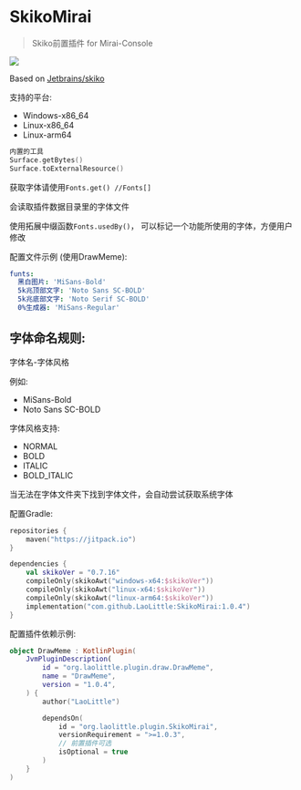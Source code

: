 # SkikoMirai
> Skiko前置插件 for Mirai-Console

[![](https://jitpack.io/v/LaoLittle/SkikoMirai.svg)](https://jitpack.io/#LaoLittle/SkikoMirai)

Based on [Jetbrains/skiko](https://github.com/JetBrains/skiko)

支持的平台:
- Windows-x86_64
- Linux-x86_64
- Linux-arm64

```kotlin
内置的工具
Surface.getBytes()
Surface.toExternalResource()
```

获取字体请使用`Fonts.get() //Fonts[]`

会读取插件数据目录里的字体文件

使用拓展中缀函数`Fonts.usedBy()`，
可以标记一个功能所使用的字体，方便用户修改

配置文件示例 (使用DrawMeme):
```yaml
funts: 
  黑白图片: 'MiSans-Bold'
  5k兆顶部文字: 'Noto Sans SC-BOLD'
  5k兆底部文字: 'Noto Serif SC-BOLD'
  0%生成器: 'MiSans-Regular'
```

## 字体命名规则: 
字体名-字体风格

例如:
- MiSans-Bold
- Noto Sans SC-BOLD

字体风格支持: 
- NORMAL
- BOLD
- ITALIC
- BOLD_ITALIC

当无法在字体文件夹下找到字体文件，会自动尝试获取系统字体

配置Gradle: 
```kotlin
repositories {
    maven("https://jitpack.io")
}

dependencies {
    val skikoVer = "0.7.16"
    compileOnly(skikoAwt("windows-x64:$skikoVer"))
    compileOnly(skikoAwt("linux-x64:$skikoVer"))
    compileOnly(skikoAwt("linux-arm64:$skikoVer"))
    implementation("com.github.LaoLittle:SkikoMirai:1.0.4")
}
```

配置插件依赖示例: 
```kotlin
object DrawMeme : KotlinPlugin(
    JvmPluginDescription(
        id = "org.laolittle.plugin.draw.DrawMeme",
        name = "DrawMeme",
        version = "1.0.4",
    ) {
        author("LaoLittle")

        dependsOn(
            id = "org.laolittle.plugin.SkikoMirai",
            versionRequirement = ">=1.0.3",
            // 前置插件可选
            isOptional = true
        )
    }
)
```